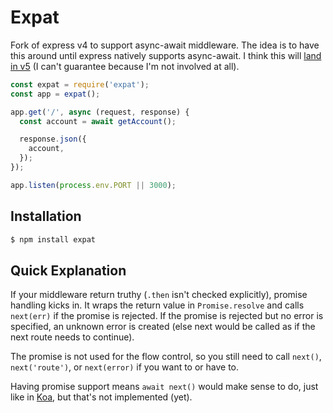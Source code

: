 # Expat

Fork of express v4 to support async-await middleware. The idea is to have this around until express natively supports async-await. I think this will [land in v5](https://github.com/expressjs/express/issues/3277#issuecomment-292996093) (I can't guarantee because I'm not involved at all).

```js
const expat = require('expat');
const app = expat();

app.get('/', async (request, response) {
  const account = await getAccount();

  response.json({
    account,
  });
});

app.listen(process.env.PORT || 3000);
```

## Installation

```bash
$ npm install expat
```

## Quick Explanation

If your middleware return truthy (`.then` isn't checked explicitly), promise handling kicks in. It wraps the return value in `Promise.resolve` and calls `next(err)` if the promise is rejected. If the promise is rejected but no error is specified, an unknown error is created (else next would be called as if the next route needs to continue).

The promise is not used for the flow control, so you still need to call `next()`, `next('route')`, or `next(error)` if you want to or have to.

Having promise support means `await next()` would make sense to do, just like in [Koa](https://www.npmjs.com/package/koa), but that's not implemented (yet).
